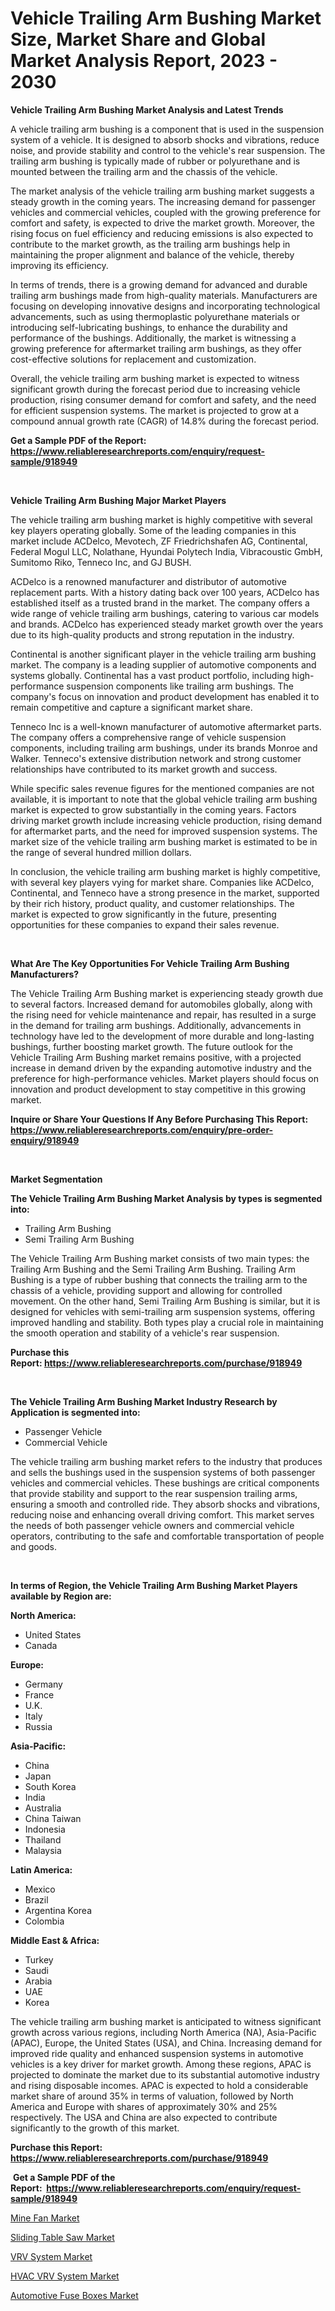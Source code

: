 <p><h1>Vehicle Trailing Arm Bushing Market Size, Market Share and Global Market Analysis Report, 2023 - 2030</h1></p><p><strong>Vehicle Trailing Arm Bushing Market Analysis and Latest Trends</strong></p>
<p><p>A vehicle trailing arm bushing is a component that is used in the suspension system of a vehicle. It is designed to absorb shocks and vibrations, reduce noise, and provide stability and control to the vehicle's rear suspension. The trailing arm bushing is typically made of rubber or polyurethane and is mounted between the trailing arm and the chassis of the vehicle.</p><p>The market analysis of the vehicle trailing arm bushing market suggests a steady growth in the coming years. The increasing demand for passenger vehicles and commercial vehicles, coupled with the growing preference for comfort and safety, is expected to drive the market growth. Moreover, the rising focus on fuel efficiency and reducing emissions is also expected to contribute to the market growth, as the trailing arm bushings help in maintaining the proper alignment and balance of the vehicle, thereby improving its efficiency.</p><p>In terms of trends, there is a growing demand for advanced and durable trailing arm bushings made from high-quality materials. Manufacturers are focusing on developing innovative designs and incorporating technological advancements, such as using thermoplastic polyurethane materials or introducing self-lubricating bushings, to enhance the durability and performance of the bushings. Additionally, the market is witnessing a growing preference for aftermarket trailing arm bushings, as they offer cost-effective solutions for replacement and customization.</p><p>Overall, the vehicle trailing arm bushing market is expected to witness significant growth during the forecast period due to increasing vehicle production, rising consumer demand for comfort and safety, and the need for efficient suspension systems. The market is projected to grow at a compound annual growth rate (CAGR) of 14.8% during the forecast period.</p></p>
<p><strong>Get a Sample PDF of the Report:&nbsp; <a href="https://www.reliableresearchreports.com/enquiry/request-sample/918949">https://www.reliableresearchreports.com/enquiry/request-sample/918949</a></strong></p>
<p>&nbsp;</p>
<p><strong>Vehicle Trailing Arm Bushing Major Market Players</strong></p>
<p><p>The vehicle trailing arm bushing market is highly competitive with several key players operating globally. Some of the leading companies in this market include ACDelco, Mevotech, ZF Friedrichshafen AG, Continental, Federal Mogul LLC, Nolathane, Hyundai Polytech India, Vibracoustic GmbH, Sumitomo Riko, Tenneco Inc, and GJ BUSH.</p><p>ACDelco is a renowned manufacturer and distributor of automotive replacement parts. With a history dating back over 100 years, ACDelco has established itself as a trusted brand in the market. The company offers a wide range of vehicle trailing arm bushings, catering to various car models and brands. ACDelco has experienced steady market growth over the years due to its high-quality products and strong reputation in the industry.</p><p>Continental is another significant player in the vehicle trailing arm bushing market. The company is a leading supplier of automotive components and systems globally. Continental has a vast product portfolio, including high-performance suspension components like trailing arm bushings. The company's focus on innovation and product development has enabled it to remain competitive and capture a significant market share.</p><p>Tenneco Inc is a well-known manufacturer of automotive aftermarket parts. The company offers a comprehensive range of vehicle suspension components, including trailing arm bushings, under its brands Monroe and Walker. Tenneco's extensive distribution network and strong customer relationships have contributed to its market growth and success.</p><p>While specific sales revenue figures for the mentioned companies are not available, it is important to note that the global vehicle trailing arm bushing market is expected to grow substantially in the coming years. Factors driving market growth include increasing vehicle production, rising demand for aftermarket parts, and the need for improved suspension systems. The market size of the vehicle trailing arm bushing market is estimated to be in the range of several hundred million dollars.</p><p>In conclusion, the vehicle trailing arm bushing market is highly competitive, with several key players vying for market share. Companies like ACDelco, Continental, and Tenneco have a strong presence in the market, supported by their rich history, product quality, and customer relationships. The market is expected to grow significantly in the future, presenting opportunities for these companies to expand their sales revenue.</p></p>
<p>&nbsp;</p>
<p><strong>What Are The Key Opportunities For Vehicle Trailing Arm Bushing Manufacturers?</strong></p>
<p><p>The Vehicle Trailing Arm Bushing market is experiencing steady growth due to several factors. Increased demand for automobiles globally, along with the rising need for vehicle maintenance and repair, has resulted in a surge in the demand for trailing arm bushings. Additionally, advancements in technology have led to the development of more durable and long-lasting bushings, further boosting market growth. The future outlook for the Vehicle Trailing Arm Bushing market remains positive, with a projected increase in demand driven by the expanding automotive industry and the preference for high-performance vehicles. Market players should focus on innovation and product development to stay competitive in this growing market.</p></p>
<p><strong>Inquire or Share Your Questions If Any Before Purchasing This Report: <a href="https://www.reliableresearchreports.com/enquiry/pre-order-enquiry/918949">https://www.reliableresearchreports.com/enquiry/pre-order-enquiry/918949</a></strong></p>
<p>&nbsp;</p>
<p><strong>Market Segmentation</strong></p>
<p><strong>The Vehicle Trailing Arm Bushing Market Analysis by types is segmented into:</strong></p>
<p><ul><li>Trailing Arm Bushing</li><li>Semi Trailing Arm Bushing</li></ul></p>
<p><p>The Vehicle Trailing Arm Bushing market consists of two main types: the Trailing Arm Bushing and the Semi Trailing Arm Bushing. Trailing Arm Bushing is a type of rubber bushing that connects the trailing arm to the chassis of a vehicle, providing support and allowing for controlled movement. On the other hand, Semi Trailing Arm Bushing is similar, but it is designed for vehicles with semi-trailing arm suspension systems, offering improved handling and stability. Both types play a crucial role in maintaining the smooth operation and stability of a vehicle's rear suspension.</p></p>
<p><strong>Purchase this Report:&nbsp;<a href="https://www.reliableresearchreports.com/purchase/918949">https://www.reliableresearchreports.com/purchase/918949</a></strong></p>
<p>&nbsp;</p>
<p><strong>The Vehicle Trailing Arm Bushing Market Industry Research by Application is segmented into:</strong></p>
<p><ul><li>Passenger Vehicle</li><li>Commercial Vehicle</li></ul></p>
<p><p>The vehicle trailing arm bushing market refers to the industry that produces and sells the bushings used in the suspension systems of both passenger vehicles and commercial vehicles. These bushings are critical components that provide stability and support to the rear suspension trailing arms, ensuring a smooth and controlled ride. They absorb shocks and vibrations, reducing noise and enhancing overall driving comfort. This market serves the needs of both passenger vehicle owners and commercial vehicle operators, contributing to the safe and comfortable transportation of people and goods.</p></p>
<p>&nbsp;</p>
<p><strong>In terms of Region, the Vehicle Trailing Arm Bushing Market Players available by Region are:</strong></p>
<p>
    <p> <strong> North America: </strong>
        <ul>
            <li>United States</li>
            <li>Canada</li>
        </ul>
        </p> 
    <p> <strong> Europe: </strong>
        <ul>
            <li>Germany</li>
            <li>France</li>
            <li>U.K.</li>
            <li>Italy</li>
            <li>Russia</li>
        </ul>
        </p> 
    <p> <strong> Asia-Pacific: </strong>
        <ul>
            <li>China</li>
            <li>Japan</li>
            <li>South Korea</li>
            <li>India</li>
            <li>Australia</li>
            <li>China Taiwan</li>
            <li>Indonesia</li>
            <li>Thailand</li>
            <li>Malaysia</li>
        </ul>
        </p> 
    <p> <strong> Latin America: </strong>
        <ul>
            <li>Mexico</li>
            <li>Brazil</li>
            <li>Argentina Korea</li>
            <li>Colombia</li>
        </ul>
        </p> 
    <p> <strong> Middle East & Africa: </strong>
        <ul>
            <li>Turkey</li>
            <li>Saudi</li>
            <li>Arabia</li>
            <li>UAE</li>
            <li>Korea</li>
        </ul>
    </p>
    </p>
<p><p>The vehicle trailing arm bushing market is anticipated to witness significant growth across various regions, including North America (NA), Asia-Pacific (APAC), Europe, the United States (USA), and China. Increasing demand for improved ride quality and enhanced suspension systems in automotive vehicles is a key driver for market growth. Among these regions, APAC is projected to dominate the market due to its substantial automotive industry and rising disposable incomes. APAC is expected to hold a considerable market share of around 35% in terms of valuation, followed by North America and Europe with shares of approximately 30% and 25% respectively. The USA and China are also expected to contribute significantly to the growth of this market.</p></p>
<p><strong>Purchase this Report: <a href="https://www.reliableresearchreports.com/purchase/918949">https://www.reliableresearchreports.com/purchase/918949</a></strong></p>
<p>&nbsp;<strong>Get a Sample PDF of the Report:&nbsp;&nbsp;<a href="https://www.reliableresearchreports.com/enquiry/request-sample/918949">https://www.reliableresearchreports.com/enquiry/request-sample/918949</a></strong></p>
<p><strong></strong></p>
<p><p><a href="https://www.linkedin.com/pulse/mine-fan-market-size-growth-forecast-from-2023-2030-bob-delaney-hiwke/">Mine Fan Market</a></p><p><a href="https://www.linkedin.com/pulse/sliding-table-saw-market-share-amp-new-trends-analysis-nmd7e/">Sliding Table Saw Market</a></p><p><a href="https://medium.com/@kimberlymontgomery2004/vrv-system-market-competitive-analysis-market-trends-and-forecast-to-2030-f02eff83ba51">VRV System Market</a></p><p><a href="https://medium.com/@lorimyers95/hvac-vrv-system-market-trends-forecast-and-competitive-analysis-to-2030-f8095a06af19">HVAC VRV System Market</a></p><p><a href="https://github.com/Paul14Anderson63/Market-Research-Report-List-1/blob/main/automotive-fuse-boxes-market.md">Automotive Fuse Boxes Market</a></p></p>